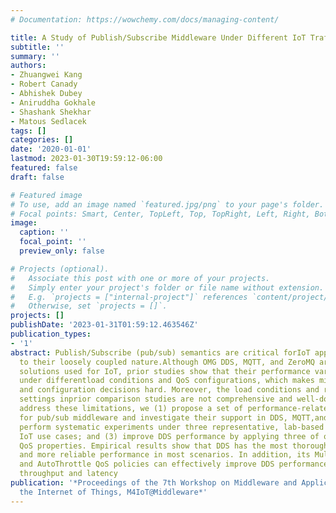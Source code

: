 ```yaml
---
# Documentation: https://wowchemy.com/docs/managing-content/

title: A Study of Publish/Subscribe Middleware Under Different IoT Traffic Conditions
subtitle: ''
summary: ''
authors:
- Zhuangwei Kang
- Robert Canady
- Abhishek Dubey
- Aniruddha Gokhale
- Shashank Shekhar
- Matous Sedlacek
tags: []
categories: []
date: '2020-01-01'
lastmod: 2023-01-30T19:59:12-06:00
featured: false
draft: false

# Featured image
# To use, add an image named `featured.jpg/png` to your page's folder.
# Focal points: Smart, Center, TopLeft, Top, TopRight, Left, Right, BottomLeft, Bottom, BottomRight.
image:
  caption: ''
  focal_point: ''
  preview_only: false

# Projects (optional).
#   Associate this post with one or more of your projects.
#   Simply enter your project's folder or file name without extension.
#   E.g. `projects = ["internal-project"]` references `content/project/deep-learning/index.md`.
#   Otherwise, set `projects = []`.
projects: []
publishDate: '2023-01-31T01:59:12.463546Z'
publication_types:
- '1'
abstract: Publish/Subscribe (pub/sub) semantics are critical forIoT applications due
  to their loosely coupled nature.Although OMG DDS, MQTT, and ZeroMQ are mature pub/sub
  solutions used for IoT, prior studies show that their performance varies significantly
  under differentload conditions and QoS configurations, which makes middleware selection
  and configuration decisions hard. Moreover, the load conditions and role of QoS
  settings inprior comparison studies are not comprehensive and well-documented. To
  address these limitations, we (1) propose a set of performance-related properties
  for pub/sub middleware and investigate their support in DDS, MQTT,and ZeroMQ; (2)
  perform systematic experiments under three representative, lab-based real-world
  IoT use cases; and (3) improve DDS performance by applying three of our proposed
  QoS properties. Empirical results show that DDS has the most thorough QoS support,
  and more reliable performance in most scenarios. In addition, its Multicast, TurboMode,
  and AutoThrottle QoS policies can effectively improve DDS performance in terms of
  throughput and latency
publication: '*Proceedings of the 7th Workshop on Middleware and Applications for
  the Internet of Things, M4IoT@Middleware*'
---
```

